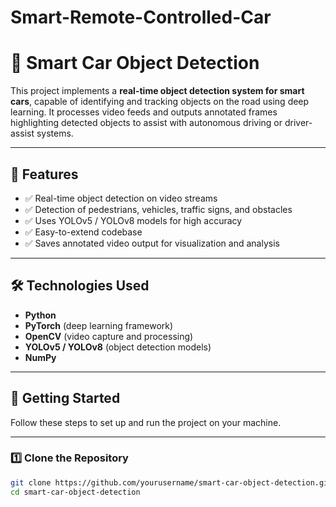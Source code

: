# Smart-Remote-Controlled-Car
# 🚗 Smart Car Object Detection

This project implements a **real-time object detection system for smart cars**, capable of identifying and tracking objects on the road using deep learning. It processes video feeds and outputs annotated frames highlighting detected objects to assist with autonomous driving or driver-assist systems.

---

## 🎯 Features

- ✅ Real-time object detection on video streams
- ✅ Detection of pedestrians, vehicles, traffic signs, and obstacles
- ✅ Uses YOLOv5 / YOLOv8 models for high accuracy
- ✅ Easy-to-extend codebase
- ✅ Saves annotated video output for visualization and analysis

---

## 🛠️ Technologies Used

- **Python**
- **PyTorch** (deep learning framework)
- **OpenCV** (video capture and processing)
- **YOLOv5 / YOLOv8** (object detection models)
- **NumPy**

---

## 🚀 Getting Started

Follow these steps to set up and run the project on your machine.

---

### 1️⃣ Clone the Repository

```bash
git clone https://github.com/yourusername/smart-car-object-detection.git
cd smart-car-object-detection
